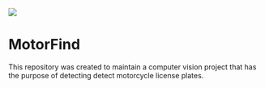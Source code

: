 ![](https://upload.wikimedia.org/wikipedia/commons/3/3b/Computer_vision_sample_in_Sim%C3%B3n_Bolivar_Avenue%2C_Quito.jpg)

# MotorFind
This repository was created to maintain a computer vision project that has the purpose of detecting detect motorcycle license plates.
